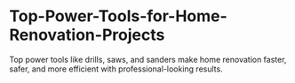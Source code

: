 # Top-Power-Tools-for-Home-Renovation-Projects
Top power tools like drills, saws, and sanders make home renovation faster, safer, and more efficient with professional-looking results.
